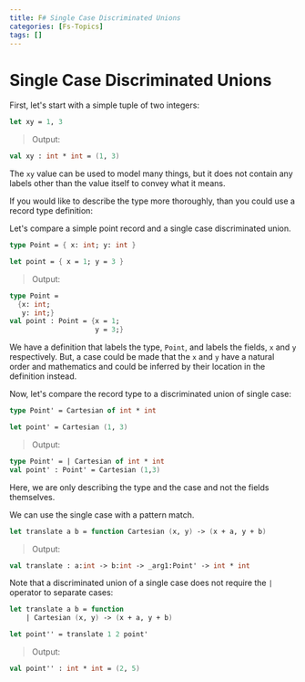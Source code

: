 ```yaml
---
title: F# Single Case Discriminated Unions
categories: [Fs-Topics]
tags: []
---
```


# Single Case Discriminated Unions

First, let's start with a simple tuple of two integers:


```fsharp
let xy = 1, 3
```


> Output:
```fsharp
val xy : int * int = (1, 3)
```

The `xy` value can be used to model many things, but it does not contain any labels other than the value itself to convey what it means.

If you would like to describe the type more thoroughly, than you could use a record type definition:

Let's compare a simple point record and a single case discriminated union.

```fsharp
type Point = { x: int; y: int }

let point = { x = 1; y = 3 }
```


> Output:
```fsharp
type Point =      
  {x: int;        
   y: int;}       
val point : Point = {x = 1; 
                     y = 3;}
```

We have a definition that labels the type, `Point`, and labels the fields, `x` and `y` respectively.  But, a case could be made that the `x` and `y` have a natural order and mathematics and could be inferred by their location in the definition instead.

Now, let's compare the record type to a discriminated union of single case:

```fsharp
type Point' = Cartesian of int * int

let point' = Cartesian (1, 3)
```


> Output:
```fsharp
type Point' = | Cartesian of int * int
val point' : Point' = Cartesian (1,3)
```

Here, we are only describing the type and the case and not the fields themselves.  

We can use the single case with a pattern match.


```fsharp
let translate a b = function Cartesian (x, y) -> (x + a, y + b)
```


> Output:
```fsharp
val translate : a:int -> b:int -> _arg1:Point' -> int * int
```

Note that a discriminated union of a single case does not require the `|` operator to separate cases:
```fsharp
let translate a b = function
    | Cartesian (x, y) -> (x + a, y + b)
```


```fsharp
let point'' = translate 1 2 point'
```


> Output:
```fsharp
val point'' : int * int = (2, 5)
```


